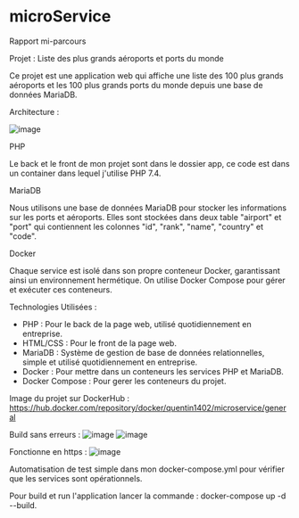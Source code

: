 # microService

Rapport mi-parcours

Projet : Liste des plus grands aéroports et ports du monde

Ce projet est une application web qui affiche une liste des 100 plus grands aéroports et les 100 plus grands ports du monde depuis une base de données MariaDB. 

Architecture : 

![image](https://github.com/Quentin1402/microService/assets/113422793/44e62627-37a6-4978-9e2a-9b064d2bde2d)



PHP

Le back et le front de mon projet sont dans le dossier app, ce code est dans un container dans lequel j'utilise PHP 7.4.

MariaDB

Nous utilisons une base de données MariaDB pour stocker les informations sur les ports et aéroports. Elles sont stockées dans deux table "airport" et "port" qui contiennent les colonnes "id", "rank", "name", "country" et "code".

Docker

Chaque service est isolé dans son propre conteneur Docker, garantissant ainsi un environnement hermétique.
On utilise Docker Compose pour gérer et exécuter ces conteneurs.

Technologies Utilisées :

- PHP : Pour le back de la page web, utilisé quotidiennement en entreprise.
- HTML/CSS : Pour le front de la page web.
- MariaDB : Système de gestion de base de données relationnelles, simple et utilisé quotidiennement en entreprise.
- Docker : Pour mettre dans un conteneurs les services PHP et MariaDB.
- Docker Compose : Pour gerer les conteneurs du projet.

Image du projet sur DockerHub : https://hub.docker.com/repository/docker/quentin1402/microservice/general

Build sans erreurs : 
![image](https://github.com/Quentin1402/microService/assets/113422793/e9de9b7e-75a4-4be7-9345-e1b565c299a3)
![image](https://github.com/Quentin1402/microService/assets/113422793/77521476-ceef-44d2-a383-eea9448dcd06)

Fonctionne en https : 
![image](https://github.com/Quentin1402/microService/assets/113422793/12d2292f-7d4b-4304-96b5-b08f8748b8e7)

Automatisation de test simple dans mon docker-compose.yml pour vérifier que les services sont opérationnels.

Pour build et run l'application lancer la commande : docker-compose up -d --build.
